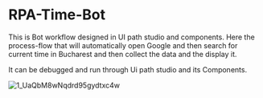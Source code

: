 # RPA-Time-Bot
This is Bot workflow designed in UI path studio and components. Here the process-flow that will automatically open Google and then search for current time in Bucharest and then collect the data and the display it.



It can be debugged and run through Ui path studio and its Components.

![1_UaQbM8wNqdrd95gydtxc4w](https://user-images.githubusercontent.com/64792024/120888122-48535b00-c614-11eb-87e0-727eab551350.jpeg)
